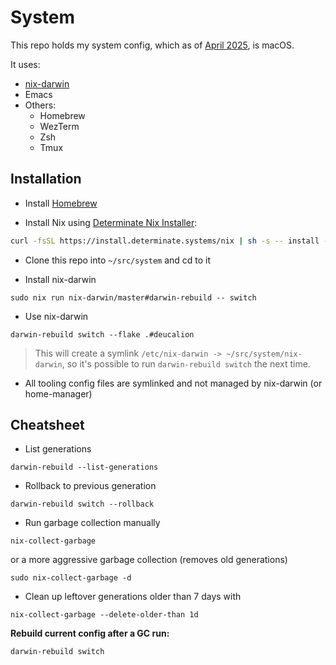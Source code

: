 # System

This repo holds my system config, which as of [April 2025](https://log.beshr.com/switching-to-macos-again/), is macOS.

It uses:

- [nix-darwin](https://github.com/nix-darwin/nix-darwin)
- Emacs
- Others:
  - Homebrew
  - WezTerm
  - Zsh
  - Tmux

## Installation

- Install [Homebrew](https://brew.sh)

- Install Nix using [Determinate Nix Installer](https://github.com/DeterminateSystems/nix-installer?tab=readme-ov-file#determinate-nix-installer):

```bash
curl -fsSL https://install.determinate.systems/nix | sh -s -- install --determinate
```

- Clone this repo into `~/src/system` and cd to it

- Install nix-darwin

```
sudo nix run nix-darwin/master#darwin-rebuild -- switch
```

- Use nix-darwin

```
darwin-rebuild switch --flake .#deucalion
```

> This will create a symlink `/etc/nix-darwin -> ~/src/system/nix-darwin`, so it's possible to run `darwin-rebuild switch` the next time.

- All tooling config files are symlinked and not managed by nix-darwin (or home-manager)

## Cheatsheet

- List generations

```
darwin-rebuild --list-generations
```

- Rollback to previous generation

```
darwin-rebuild switch --rollback
```

- Run garbage collection manually

```
nix-collect-garbage
```

or a more aggressive garbage collection (removes old generations)

```
sudo nix-collect-garbage -d
```

- Clean up leftover generations older than 7 days with

```
nix-collect-garbage --delete-older-than 1d
```


**Rebuild current config after a GC run:**

```
darwin-rebuild switch
```
